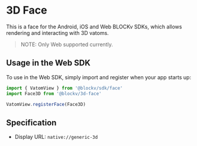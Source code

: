 # 3D Face

This is a face for the Android, iOS and Web BLOCKv SDKs, which allows rendering and interacting with 3D vatoms.

> NOTE: Only Web supported currently.

## Usage in the Web SDK

To use in the Web SDK, simply import and register when your app starts up:

``` javascript
import { VatomView } from '@blockv/sdk/face'
import Face3D from '@blockv/3d-face'

VatomView.registerFace(Face3D)
```

## Specification

- Display URL: `native://generic-3d`
